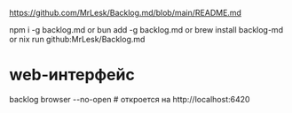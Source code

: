 https://github.com/MrLesk/Backlog.md/blob/main/README.md

npm i -g backlog.md or bun add -g backlog.md or brew install backlog-md or nix run github:MrLesk/Backlog.md

# web-интерфейс
backlog browser --no-open   # откроется на http://localhost:6420